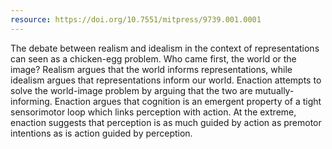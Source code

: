 ```yaml
---
resource: https://doi.org/10.7551/mitpress/9739.001.0001
---
```


The debate between realism and idealism in the context of representations can seen as a chicken-egg problem. Who came first, the world or the image? Realism argues that the world informs representations, while idealism argues that representations inform our world. Enaction attempts to solve the world-image problem by arguing that the two are mutually-informing. Enaction argues that cognition is an emergent property of a tight sensorimotor loop which links perception with action. At the extreme, enaction suggests that perception is as much guided by action as premotor intentions as is action guided by perception.